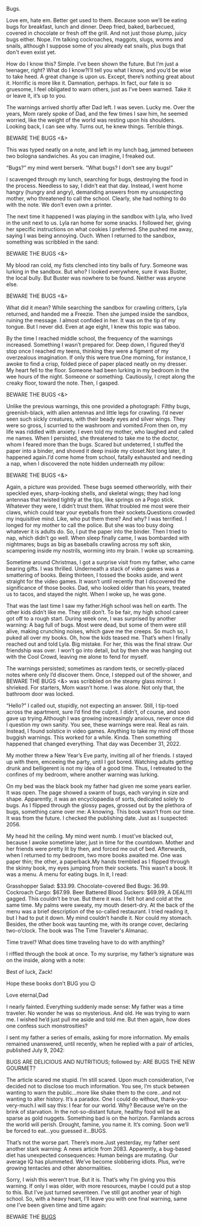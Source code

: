 Bugs.

Love em, hate em. Better get used to them. Because soon we’ll be eating bugs for breakfast, lunch and dinner. Deep fried, baked, barbecued, covered in chocolate or fresh off the grill. And not just those plump, juicy bugs either. Nope. I’m talking cockroaches, maggots, slugs, worms and snails, although I suppose some of you already eat snails, plus bugs that don't even exist yet.

How do I know this? Simple. I’ve been shown the future. But I’m just a teenager, right? What do I know?I’ll tell you what I know, and you’d be wise to take heed. A great change is upon us. Except, there’s nothing great about it. Horrific is more like it. Damnation, perhaps. In fact, our fate is so gruesome, I feel obligated to warn others, just as I’ve been warned. Take it or leave it, it’s up to you.

The warnings arrived shortly after Dad left. I was seven. Lucky me. Over the years, Mom rarely spoke of Dad, and the few times I saw him, he seemed worried, like the weight of the world was resting upon his shoulders. Looking back, I can see why. Turns out, he knew things. Terrible things.

BEWARE THE BUGS <&>

This was typed neatly on a note, and left in my lunch bag, jammed between two bologna sandwiches. As you can imagine, I freaked out.

“Bugs?” my mind went berserk. “What bugs? I don’t see any bugs!”

I scavenged through my lunch, searching for bugs, destroying the food in the process. Needless to say, I didn’t eat that day. Instead, I went home hangry (hungry and angry), demanding answers from my unsuspecting mother, who threatened to call the school. Clearly, she had nothing to do with the note. We don’t even own a printer.

The next time it happened I was playing in the sandbox with Lyla, who lived in the unit next to us. Lyla ran home for some snacks. I followed her, giving her specific instructions on what cookies I preferred. She pushed me away, saying I was being annoying. Ouch. When I returned to the sandbox, something was scribbled in the sand:

BEWARE THE BUGS <&>

My blood ran cold, my fists clenched into tiny balls of fury. Someone was lurking in the sandbox. But who? I looked everywhere, sure it was Buster, the local bully. But Buster was nowhere to be found. Neither was anyone else.

BEWARE THE BUGS <&>

What did it mean? While searching the sandbox for crawling critters, Lyla returned, and handed me a Freezie. Then she jumped inside the sandbox, ruining the message. I almost confided in her. It was on the tip of my tongue. But I never did. Even at age eight, I knew this topic was taboo.

By the time I reached middle school, the frequency of the warnings increased. Something I wasn’t prepared for. Deep down, I figured they’d stop once I reached my teens, thinking they were a figment of my overzealous imagination. If only this were true.One morning, for instance, I awoke to find a crisp, folded piece of paper placed neatly on my dresser. My heart fell to the floor. Someone had been lurking in my bedroom in the wee hours of the night. Someone or something. Cautiously, I crept along the creaky floor, toward the note. Then, I gasped.

BEWARE THE BUGS <&>

Unlike the previous warnings, this one provided a photograph: Filthy bugs, greenish-black, with alien antennas and little legs for crawling. I’d never seen such sickly creatures, with their beady eyes and silver wings. They were so gross, I scurried to the washroom and vomited.From then on, my life was riddled with anxiety. I even told my mother, who laughed and called me names. When I persisted, she threatened to take me to the doctor, whom I feared more than the bugs. Scared but undeterred, I stuffed the paper into a binder, and shoved it deep inside my closet.Not long later, it happened again.I’d come home from school, fatally exhausted and needing a nap, when I discovered the note hidden underneath my pillow:

BEWARE THE BUGS <&>

Again, a picture was provided. These bugs seemed otherworldly, with their speckled eyes, sharp-looking shells, and skeletal wings; they had long antennas that twisted tightly at the tips, like springs on a Pogo stick. Whatever they were, I didn’t trust them. What troubled me most were their claws, which could tear your eyeballs from their sockets.Questions crowded my inquisitive mind. Like, who put them there? And why? I was terrified. I longed for my mother to call the police. But she was too busy doing whatever it is adults do. So, I put the paper into the binder. Then I tried to nap, which didn’t go well. When sleep finally came, I was bombarded with nightmares; bugs as big as baseballs crawling across my soft skin, scampering inside my nostrils, worming into my brain. I woke up screaming.

Sometime around Christmas, I got a surprise visit from my father, who came bearing gifts. I was thrilled. Underneath a stack of video games was a smattering of books. Being thirteen, I tossed the books aside, and went straight for the video games. It wasn’t until recently that I discovered the significance of those books. Dad, who looked older than his years, treated us to tacos, and stayed the night. When I woke up, he was gone.

That was the last time I saw my father.High school was hell on earth. The other kids didn’t like me. They still don’t. To be fair, my high school career got off to a rough start. During week one, I was surprised by another warning: A bag full of bugs. Most were dead, but some of them were still alive, making crunching noises, which gave me the creeps. So much so, I puked all over my books. Oh, how the kids teased me. That’s when I finally reached out and told Lyla. Big mistake. For her, this was the final straw. Our friendship was over. I won’t go into detail, but by then she was hanging out with the Cool Crowd, leaving me alone to fend for myself.

The warnings persisted; sometimes as random texts, or secretly-placed notes where only I’d discover them. Once, I stepped out of the shower, and BEWARE THE BUGS <&> was scribbled on the steamy glass mirror. I shrieked. For starters, Mom wasn’t home. I was alone. Not only that, the bathroom door was locked.

“Hello?” I called out, stupidly, not expecting an answer. Still, I tip-toed across the apartment, sure I’d find the culprit. I didn’t, of course, and soon gave up trying.Although I was growing increasingly anxious, never once did I question my own sanity. You see, these warnings were real. Real as rain. Instead, I found solstice in video games. Anything to take my mind off those buggish warnings. This worked for a while. Kinda. Then something happened that changed everything. That day was December 31, 2022.

My mother threw a New Year’s Eve party, inviting all of her friends. I stayed up with them, emceeing the party, until I got bored. Watching adults getting drunk and belligerent is not my idea of a good time. Thus, I retreated to the confines of my bedroom, where another warning was lurking.

On my bed was the black book my father had given me some years earlier. It was open. The page showed a swarm of bugs, each varying in size and shape. Apparently, it was an encyclopaedia of sorts, dedicated solely to bugs. As I flipped through the glossy pages, grossed out by the plethora of bugs, something came over me: A knowing. This book wasn’t from our time. It was from the future. I checked the publishing date. Just as I suspected: 2056.

My head hit the ceiling. My mind went numb. I must’ve blacked out, because I awoke sometime later, just in time for the countdown. Mother and her friends were pretty lit by then, and forced me out of bed. Afterwards, when I returned to my bedroom, two more books awaited me. One was paper thin; the other, a paperback.My hands trembled as I flipped through the skinny book, my eyes jumping from their sockets. This wasn’t a book. It was a menu. A menu for eating bugs. In it, I read:

Grasshopper Salad: $33.99. Chocolate-covered Bed Bugs: 36.99. Cockroach Cargo: $67.99. Beer Battered Blood Suckers: $69.99, A DEAL!!!I gagged. This couldn’t be true. But there it was. I felt hot and cold at the same time. My palms were sweaty, my mouth desert-dry. At the back of the menu was a brief description of the so-called restaurant. I tried reading it, but I had to put it down. My mind couldn’t handle it. Nor could my stomach. Besides, the other book was taunting me, with its orange cover, declaring two-o’clock. The book was The Time Traveler's Almanac.

Time travel? What does time traveling have to do with anything?

I riffled through the book at once. To my surprise, my father’s signature was on the inside, along with a note:

Best of luck, Zack!

Hope these books don’t BUG you 😉

Love eternal,Dad

I nearly fainted. Everything suddenly made sense: My father was a time traveler. No wonder he was so mysterious. And old. He was trying to warn me. I wished he’d just pull me aside and told me. But then again, how does one confess such monstrosities?

I sent my father a series of emails, asking for more information. My emails remained unanswered, until recently, when he replied with a pair of articles, published July 9, 2042:

BUGS ARE DELICIOUS AND NUTRITIOUS; followed by: ARE BUGS THE NEW GOURMET?

The article scared me stupid. I’m still scared. Upon much consideration, I’ve decided not to disclose too much information. You see, I’m stuck between wanting to warn the public…more like shake them to the core…and not wanting to alter history. It’s a paradox. One I could do without, thank-you-very-much.I will say this: I fear for our world. Why? Because we’re on the brink of starvation. In the not-so-distant future, healthy food will be as sparse as gold nuggets. Something bad is on the horizon. Farmlands across the world will perish. Drought, famine, you name it. It’s coming. Soon we’ll be forced to eat…you guessed it…BUGS.

That’s not the worse part. There’s more.Just yesterday, my father sent another stark warning: A news article from 2083. Apparently, a bug-based diet has unexpected consequences: Human beings are mutating. Our average IQ has plummeted. We’ve become slobbering idiots. Plus, we’re growing tentacles and other abnormalities.

Sorry, I wish this weren’t true. But it is. That’s why I’m giving you this warning. If only I was older, with more resources, maybe I could put a stop to this. But I’ve just turned seventeen. I’ve still got another year of high school. So, with a heavy heart, I’ll leave you with one final warning, same one I’ve been given time and time again:

BEWARE THE [BUGS](https://www.reddit.com/r/StoriesFromStarr)